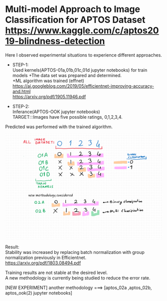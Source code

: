 # Multi-model Approach to Image Classification for APTOS Dataset  https://www.kaggle.com/c/aptos2019-blindness-detection    
Here I observed experimental situations to experience different approaches.  


* STEP-1:  
Used kernels(APTOS-01a,01b,01c,01d jupyter notebooks) for train models
+The data set was prepared and determined.  
+ML algorithm was trained (effnet)  
https://ai.googleblog.com/2019/05/efficientnet-improving-accuracy-and.html  
https://arxiv.org/pdf/1905.11946.pdf  
  
* STEP-2:  
Inferance(APTOS-OOK jupyter notebooks)  
TARGET:::Images have five possible ratings, 0,1,2,3,4.  

Predicted was performed with the trained algorithm.  
  
  ![View](https://github.com/semskurto/APTOS/blob/master/aptosReadme.png)
  
Result:  
Stability was increased by replacing batch normalization with group normalization previously in Efficientnet.  
https://arxiv.org/pdf/1803.08494.pdf  

Training results are not stable at the desired level.  
A new methodology is currently being studied to reduce the error rate.  


[NEW EXPERIMENT] another methodology ===> [aptos_02a ,aptos_02b, aptos_ook(2) jupyter notebooks]
